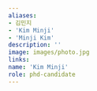 ```yaml
---
aliases:
- 김민지
- 'Kim Minji'
- 'Minji Kim'
description: ''
image: images/photo.jpg
links:
name: 'Kim Minji'
role: phd-candidate
---
```

